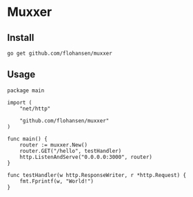 # Muxxer

## Install

    go get github.com/flohansen/muxxer

## Usage

    package main

    import (
        "net/http"

        "github.com/flohansen/muxxer"
    )

    func main() {
        router := muxxer.New()
        router.GET("/hello", testHandler)
        http.ListenAndServe("0.0.0.0:3000", router)
    }

    func testHandler(w http.ResponseWriter, r *http.Request) {
        fmt.Fprintf(w, "World!")
    }
